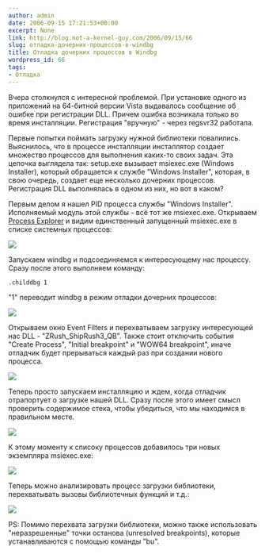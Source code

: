 ```yaml
---
author: admin
date: 2006-09-15 17:21:53+00:00
excerpt: None
link: http://blog.not-a-kernel-guy.com/2006/09/15/66
slug: отладка-дочерних-процессов-в-windbg
title: Отладка дочерних процессов в Windbg
wordpress_id: 66
tags:
- Отладка
---
```


Вчера столкнулся с интересной проблемой. При установке одного из приложений на 64-битной версии Vista выдавалось сообщение об ошибке при регистрации DLL. Причем ошибка возникала только во время инсталляции. Регистрация "вручную" - через regsvr32 работала.

Первые попытки поймать загрузку нужной библиотеки повалились. Выяснилось, что в процессе инсталляции инсталлятор создает множество процессов для выполнения каких-то своих задач. Эта цепочка выглядела так: setup.exe вызывает msiexec.exe (Windows Installer), который обращается к службе "Windows Installer", которая, в свою очередь, создает еще несколько дочерних процессов. Регистрация DLL выполнялась в одном из них, но вот в каком? 

Первым делом я нашел PID процесса службы "Windows Installer". Исполняемый модуль этой службы - всё тот же msiexec.exe. Открываем [Process Explorer](http://www.sysinternals.com/Utilities/ProcessExplorer.html) и видим единственный запущенный msiexec.exe в списке системных процессов:

[![](http://blog.not-a-kernel-guy.com/wp-content/uploads/2006/09/childdbg1.thumbnail.png)](http://blog.not-a-kernel-guy.com/wp-content/uploads/2006/09/childdbg1.png)

Запускаем windbg и подсоединяемся к интересующему нас процессу. Сразу после этого выполняем команду:

`.childdbg 1`

"1" переводит windbg в режим отладки дочерних процессов:

[![](http://blog.not-a-kernel-guy.com/wp-content/uploads/2006/09/childdbg2.thumbnail.png)](http://blog.not-a-kernel-guy.com/wp-content/uploads/2006/09/childdbg2.png)

Открываем окно Event Filters и перехватываем загрузку интересующей нас DLL - "ZRush_ShipRush3_QB". Также стоит отключить события "Create Process", "Initial breakpoint" и "WOW64 breakpoint", иначе отладчик будет прерываться каждый раз при создании нового процесса.

[![](http://blog.not-a-kernel-guy.com/wp-content/uploads/2006/09/childdbg3.thumbnail.png)](http://blog.not-a-kernel-guy.com/wp-content/uploads/2006/09/childdbg3.png)

Теперь просто запускаем инсталляцию и ждем, когда отладчик отрапортует о загрузке нашей DLL. Сразу после этого имеет смысл проверить содержимое стека, чтобы убедиться, что мы находимся в правильном месте. 

[![](http://blog.not-a-kernel-guy.com/wp-content/uploads/2006/09/childdbg4.thumbnail.png)](http://blog.not-a-kernel-guy.com/wp-content/uploads/2006/09/childdbg4.png)

К этому моменту к списоку процессов добавилось три новых экземпляра msiexec.exe:

[![](http://blog.not-a-kernel-guy.com/wp-content/uploads/2006/09/childdbg5.thumbnail.png)](http://blog.not-a-kernel-guy.com/wp-content/uploads/2006/09/childdbg5.png)

Теперь можно анализировать процесс загрузки библиотеки, перехватывать вызовы библиотечных функций и т.д.:

[![](http://blog.not-a-kernel-guy.com/wp-content/uploads/2006/09/childdbg6.thumbnail.png)](http://blog.not-a-kernel-guy.com/wp-content/uploads/2006/09/childdbg6.png)

PS: Помимо перехвата загрузки библиотеки, можно также использовать "неразрешенные" точки останова (unresolved breakpoints), которые устанавливаются с помощью команды "bu".
